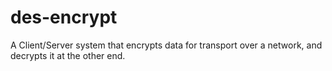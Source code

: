 # des-encrypt
A Client/Server system that encrypts data for transport over a network, and decrypts it at the other end. 
